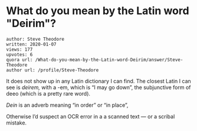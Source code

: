 # What do you mean by the Latin word "Deirim"?

	author: Steve Theodore
	written: 2020-01-07
	views: 177
	upvotes: 6
	quora url: /What-do-you-mean-by-the-Latin-word-Deirim/answer/Steve-Theodore
	author url: /profile/Steve-Theodore


It does not show up in any Latin dictionary I can find. The closest Latin I can see is _deirem,_ with a -em, which is “I may go down”, the subjunctive form of deeo (which is a pretty rare word).

_Dein_ is an adverb meaning “in order” or “in place”,

Otherwise I’d suspect an OCR error in a a scanned text — or a scribal mistake.

